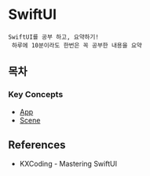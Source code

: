 
# SwiftUI
```
SwiftUI를 공부 하고, 요약하기!
 하루에 10분이라도 한번은 꼭 공부한 내용을 요약
```
## 목차

### Key Concepts
 - [App](../KeyConcepts/App.md)
 - [Scene](../KeyConcepts/Scene.md)

## References
 - KXCoding - Mastering SwiftUI
